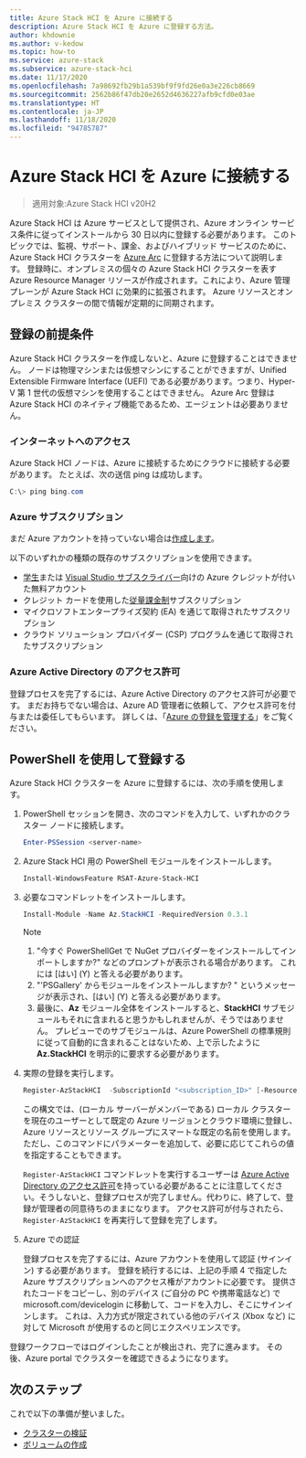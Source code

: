 ```yaml
---
title: Azure Stack HCI を Azure に接続する
description: Azure Stack HCI を Azure に登録する方法。
author: khdownie
ms.author: v-kedow
ms.topic: how-to
ms.service: azure-stack
ms.subservice: azure-stack-hci
ms.date: 11/17/2020
ms.openlocfilehash: 7a98692fb29b1a539bf9f9fd26e0a3e226cb8669
ms.sourcegitcommit: 2562b86f47db20e2652d4636227afb9cfd0e03ae
ms.translationtype: HT
ms.contentlocale: ja-JP
ms.lasthandoff: 11/18/2020
ms.locfileid: "94785787"
---
```

# <a name="connect-azure-stack-hci-to-azure"></a>Azure Stack HCI を Azure に接続する

> 適用対象:Azure Stack HCI v20H2

Azure Stack HCI は Azure サービスとして提供され、Azure オンライン サービス条件に従ってインストールから 30 日以内に登録する必要があります。 このトピックでは、監視、サポート、課金、およびハイブリッド サービスのために、Azure Stack HCI クラスターを [Azure Arc](https://azure.microsoft.com/services/azure-arc/) に登録する方法について説明します。 登録時に、オンプレミスの個々の Azure Stack HCI クラスターを表す Azure Resource Manager リソースが作成されます。これにより、Azure 管理プレーンが Azure Stack HCI に効果的に拡張されます。 Azure リソースとオンプレミス クラスターの間で情報が定期的に同期されます。 

## <a name="prerequisites-for-registration"></a>登録の前提条件

Azure Stack HCI クラスターを作成しないと、Azure に登録することはできません。 ノードは物理マシンまたは仮想マシンにすることができますが、Unified Extensible Firmware Interface (UEFI) である必要があります。つまり、Hyper-V 第 1 世代の仮想マシンを使用することはできません。 Azure Arc 登録は Azure Stack HCI のネイティブ機能であるため、エージェントは必要ありません。

### <a name="internet-access"></a>インターネットへのアクセス

Azure Stack HCI ノードは、Azure に接続するためにクラウドに接続する必要があります。 たとえば、次の送信 ping は成功します。

```PowerShell
C:\> ping bing.com
```

### <a name="azure-subscription"></a>Azure サブスクリプション

まだ Azure アカウントを持っていない場合は[作成します](https://azure.microsoft.com/)。 

以下のいずれかの種類の既存のサブスクリプションを使用できます。
- [学生](https://azure.microsoft.com/free/students/)または [Visual Studio サブスクライバー](https://azure.microsoft.com/pricing/member-offers/credit-for-visual-studio-subscribers/)向けの Azure クレジットが付いた無料アカウント
- クレジット カードを使用した[従量課金制](https://azure.microsoft.com/pricing/purchase-options/pay-as-you-go/)サブスクリプション
- マイクロソフトエンタープライズ契約 (EA) を通じて取得されたサブスクリプション
- クラウド ソリューション プロバイダー (CSP) プログラムを通じて取得されたサブスクリプション

### <a name="azure-active-directory-permissions"></a>Azure Active Directory のアクセス許可

登録プロセスを完了するには、Azure Active Directory のアクセス許可が必要です。 まだお持ちでない場合は、Azure AD 管理者に依頼して、アクセス許可を付与または委任してもらいます。 詳しくは、「[Azure の登録を管理する](../manage/manage-azure-registration.md#azure-active-directory-permissions)」をご覧ください。

## <a name="register-using-powershell"></a>PowerShell を使用して登録する

Azure Stack HCI クラスターを Azure に登録するには、次の手順を使用します。

1. PowerShell セッションを開き、次のコマンドを入力して、いずれかのクラスター ノードに接続します。

   ```PowerShell
   Enter-PSSession <server-name>
   ```

2. Azure Stack HCI 用の PowerShell モジュールをインストールします。

   ```PowerShell
   Install-WindowsFeature RSAT-Azure-Stack-HCI
   ```

3. 必要なコマンドレットをインストールします。

   ```PowerShell
   Install-Module -Name Az.StackHCI -RequiredVersion 0.3.1
   ```

   > [!NOTE]
   > 1. "今すぐ PowerShellGet で NuGet プロバイダーをインストールしてインポートしますか?" などのプロンプトが表示される場合があります。 これには [はい] (Y) と答える必要があります。
   > 2. "'PSGallery' からモジュールをインストールしますか? " というメッセージが表示され、[はい] (Y) と答える必要があります。
   > 3. 最後に、**Az** モジュール全体をインストールすると、**StackHCI** サブモジュールもそれに含まれると思うかもしれませんが、そうではありません。 プレビューでのサブモジュールは、Azure PowerShell の標準規則に従って自動的に含まれることはないため、上で示したように **Az.StackHCI** を明示的に要求する必要があります。

4. 実際の登録を実行します。

   ```PowerShell
   Register-AzStackHCI  -SubscriptionId "<subscription_ID>" [-ResourceName] [-ResourceGroupName]
   ```

   この構文では、(ローカル サーバーがメンバーである) ローカル クラスターを現在のユーザーとして既定の Azure リージョンとクラウド環境に登録し、Azure リソースとリソース グループにスマートな既定の名前を使用します。ただし、このコマンドにパラメーターを追加して、必要に応じてこれらの値を指定することもできます。

   `Register-AzStackHCI` コマンドレットを実行するユーザーは [Azure Active Directory のアクセス許可](../manage/manage-azure-registration.md#azure-active-directory-permissions)を持っている必要があることに注意してください。そうしないと、登録プロセスが完了しません。代わりに、終了して、登録が管理者の同意待ちのままになります。 アクセス許可が付与されたら、`Register-AzStackHCI` を再実行して登録を完了します。

5. Azure での認証

   登録プロセスを完了するには、Azure アカウントを使用して認証 (サインイン) する必要があります。 登録を続行するには、上記の手順 4 で指定した Azure サブスクリプションへのアクセス権がアカウントに必要です。 提供されたコードをコピーし、別のデバイス (ご自分の PC や携帯電話など) で microsoft.com/devicelogin に移動して、コードを入力し、そこにサインインします。 これは、入力方式が限定されている他のデバイス (Xbox など) に対して Microsoft が使用するのと同じエクスペリエンスです。

登録ワークフローではログインしたことが検出され、完了に進みます。 その後、Azure portal でクラスターを確認できるようになります。

## <a name="next-steps"></a>次のステップ

これで以下の準備が整いました。

- [クラスターの検証](validate.md)
- [ボリュームの作成](../manage/create-volumes.md)
